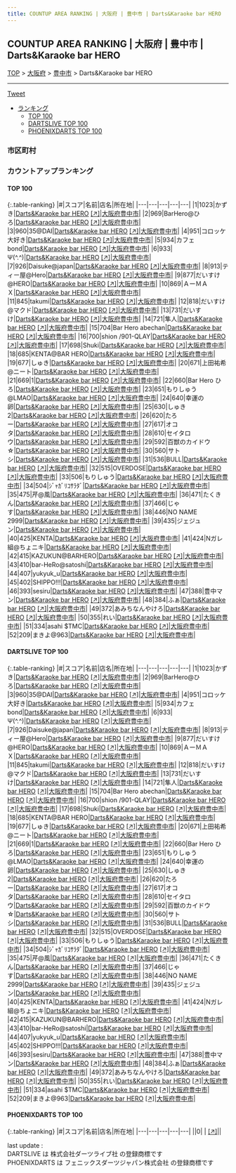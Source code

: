 ```yaml
---
title: COUNTUP AREA RANKING | 大阪府 | 豊中市 | Darts&Karaoke bar HERO
---
```

## COUNTUP AREA RANKING | 大阪府 | 豊中市 | Darts&Karaoke bar HERO

[TOP](/darts/rank/) > [大阪府](/darts/rank/大阪府/) > [豊中市](/darts/rank/大阪府/豊中市/) > Darts&Karaoke bar HERO

___

<a href="https://twitter.com/share?ref_src=twsrc%5Etfw" data-text="COUNTUP AREA RANKING | 大阪府豊中市Darts&Karaoke bar HERO" class="twitter-share-button" data-hashtags="DARTSLIVE,PHOENIXDARTS,darts,ダーツ" data-show-count="false">Tweet</a>

* [ランキング](#カウントアップランキング)
    * [TOP 100](#top-100)
    * [DARTSLIVE TOP 100](#dartslive-top-100)
    * [PHOENIXDARTS TOP 100](#phoenixdarts-top-100)

### 市区町村

<ul>

</ul>

### カウントアップランキング

#### TOP 100



{:.table-ranking}
|#|スコア|名前|店名|所在地|
|---|---|---|---|---|
|1|1023|<span class="rank-name-dl">かずき</span>|<a href="/darts/rank/shops/559b6309da5de0e325d56fb0e5c39bac.html">Darts&Karaoke bar HERO</a> <a href="https://search.dartslive.com/jp/shop/559b6309da5de0e325d56fb0e5c39bac">[↗]</a>|<a href="/darts/rank/大阪府/豊中市">大阪府豊中市</a>|
|2|969|<span class="rank-name-dl">BarHero@ひろ</span>|<a href="/darts/rank/shops/559b6309da5de0e325d56fb0e5c39bac.html">Darts&Karaoke bar HERO</a> <a href="https://search.dartslive.com/jp/shop/559b6309da5de0e325d56fb0e5c39bac">[↗]</a>|<a href="/darts/rank/大阪府/豊中市">大阪府豊中市</a>|
|3|960|<span class="rank-name-dl">35@DAI</span>|<a href="/darts/rank/shops/559b6309da5de0e325d56fb0e5c39bac.html">Darts&Karaoke bar HERO</a> <a href="https://search.dartslive.com/jp/shop/559b6309da5de0e325d56fb0e5c39bac">[↗]</a>|<a href="/darts/rank/大阪府/豊中市">大阪府豊中市</a>|
|4|951|<span class="rank-name-dl">コロッケ大好き</span>|<a href="/darts/rank/shops/559b6309da5de0e325d56fb0e5c39bac.html">Darts&Karaoke bar HERO</a> <a href="https://search.dartslive.com/jp/shop/559b6309da5de0e325d56fb0e5c39bac">[↗]</a>|<a href="/darts/rank/大阪府/豊中市">大阪府豊中市</a>|
|5|934|<span class="rank-name-dl">カフェ　bond</span>|<a href="/darts/rank/shops/559b6309da5de0e325d56fb0e5c39bac.html">Darts&Karaoke bar HERO</a> <a href="https://search.dartslive.com/jp/shop/559b6309da5de0e325d56fb0e5c39bac">[↗]</a>|<a href="/darts/rank/大阪府/豊中市">大阪府豊中市</a>|
|6|933|<span class="rank-name-dl">Ψ(^.^)</span>|<a href="/darts/rank/shops/559b6309da5de0e325d56fb0e5c39bac.html">Darts&Karaoke bar HERO</a> <a href="https://search.dartslive.com/jp/shop/559b6309da5de0e325d56fb0e5c39bac">[↗]</a>|<a href="/darts/rank/大阪府/豊中市">大阪府豊中市</a>|
|7|926|<span class="rank-name-dl">Daisuke@japan</span>|<a href="/darts/rank/shops/559b6309da5de0e325d56fb0e5c39bac.html">Darts&Karaoke bar HERO</a> <a href="https://search.dartslive.com/jp/shop/559b6309da5de0e325d56fb0e5c39bac">[↗]</a>|<a href="/darts/rank/大阪府/豊中市">大阪府豊中市</a>|
|8|913|<span class="rank-name-dl">ティー屋@Hero</span>|<a href="/darts/rank/shops/559b6309da5de0e325d56fb0e5c39bac.html">Darts&Karaoke bar HERO</a> <a href="https://search.dartslive.com/jp/shop/559b6309da5de0e325d56fb0e5c39bac">[↗]</a>|<a href="/darts/rank/大阪府/豊中市">大阪府豊中市</a>|
|9|877|<span class="rank-name-dl">だいすけ@HERO</span>|<a href="/darts/rank/shops/559b6309da5de0e325d56fb0e5c39bac.html">Darts&Karaoke bar HERO</a> <a href="https://search.dartslive.com/jp/shop/559b6309da5de0e325d56fb0e5c39bac">[↗]</a>|<a href="/darts/rank/大阪府/豊中市">大阪府豊中市</a>|
|10|869|<span class="rank-name-dl">ＡーＭＡＸ</span>|<a href="/darts/rank/shops/559b6309da5de0e325d56fb0e5c39bac.html">Darts&Karaoke bar HERO</a> <a href="https://search.dartslive.com/jp/shop/559b6309da5de0e325d56fb0e5c39bac">[↗]</a>|<a href="/darts/rank/大阪府/豊中市">大阪府豊中市</a>|
|11|845|<span class="rank-name-dl">takumi</span>|<a href="/darts/rank/shops/559b6309da5de0e325d56fb0e5c39bac.html">Darts&Karaoke bar HERO</a> <a href="https://search.dartslive.com/jp/shop/559b6309da5de0e325d56fb0e5c39bac">[↗]</a>|<a href="/darts/rank/大阪府/豊中市">大阪府豊中市</a>|
|12|818|<span class="rank-name-dl">だいすけ@マクド</span>|<a href="/darts/rank/shops/559b6309da5de0e325d56fb0e5c39bac.html">Darts&Karaoke bar HERO</a> <a href="https://search.dartslive.com/jp/shop/559b6309da5de0e325d56fb0e5c39bac">[↗]</a>|<a href="/darts/rank/大阪府/豊中市">大阪府豊中市</a>|
|13|731|<span class="rank-name-dl">だいすけ</span>|<a href="/darts/rank/shops/559b6309da5de0e325d56fb0e5c39bac.html">Darts&Karaoke bar HERO</a> <a href="https://search.dartslive.com/jp/shop/559b6309da5de0e325d56fb0e5c39bac">[↗]</a>|<a href="/darts/rank/大阪府/豊中市">大阪府豊中市</a>|
|14|721|<span class="rank-name-dl">隼人</span>|<a href="/darts/rank/shops/559b6309da5de0e325d56fb0e5c39bac.html">Darts&Karaoke bar HERO</a> <a href="https://search.dartslive.com/jp/shop/559b6309da5de0e325d56fb0e5c39bac">[↗]</a>|<a href="/darts/rank/大阪府/豊中市">大阪府豊中市</a>|
|15|704|<span class="rank-name-dl">Bar Hero abechan</span>|<a href="/darts/rank/shops/559b6309da5de0e325d56fb0e5c39bac.html">Darts&Karaoke bar HERO</a> <a href="https://search.dartslive.com/jp/shop/559b6309da5de0e325d56fb0e5c39bac">[↗]</a>|<a href="/darts/rank/大阪府/豊中市">大阪府豊中市</a>|
|16|700|<span class="rank-name-dl">shion /901-QLAY</span>|<a href="/darts/rank/shops/559b6309da5de0e325d56fb0e5c39bac.html">Darts&Karaoke bar HERO</a> <a href="https://search.dartslive.com/jp/shop/559b6309da5de0e325d56fb0e5c39bac">[↗]</a>|<a href="/darts/rank/大阪府/豊中市">大阪府豊中市</a>|
|17|698|<span class="rank-name-dl">Shuki</span>|<a href="/darts/rank/shops/559b6309da5de0e325d56fb0e5c39bac.html">Darts&Karaoke bar HERO</a> <a href="https://search.dartslive.com/jp/shop/559b6309da5de0e325d56fb0e5c39bac">[↗]</a>|<a href="/darts/rank/大阪府/豊中市">大阪府豊中市</a>|
|18|685|<span class="rank-name-dl">KENTA@BAR HERO</span>|<a href="/darts/rank/shops/559b6309da5de0e325d56fb0e5c39bac.html">Darts&Karaoke bar HERO</a> <a href="https://search.dartslive.com/jp/shop/559b6309da5de0e325d56fb0e5c39bac">[↗]</a>|<a href="/darts/rank/大阪府/豊中市">大阪府豊中市</a>|
|19|677|<span class="rank-name-dl">しゅき</span>|<a href="/darts/rank/shops/559b6309da5de0e325d56fb0e5c39bac.html">Darts&Karaoke bar HERO</a> <a href="https://search.dartslive.com/jp/shop/559b6309da5de0e325d56fb0e5c39bac">[↗]</a>|<a href="/darts/rank/大阪府/豊中市">大阪府豊中市</a>|
|20|671|<span class="rank-name-dl">上田祐希@ニート</span>|<a href="/darts/rank/shops/559b6309da5de0e325d56fb0e5c39bac.html">Darts&Karaoke bar HERO</a> <a href="https://search.dartslive.com/jp/shop/559b6309da5de0e325d56fb0e5c39bac">[↗]</a>|<a href="/darts/rank/大阪府/豊中市">大阪府豊中市</a>|
|21|669|<span class="rank-name-dl">1</span>|<a href="/darts/rank/shops/559b6309da5de0e325d56fb0e5c39bac.html">Darts&Karaoke bar HERO</a> <a href="https://search.dartslive.com/jp/shop/559b6309da5de0e325d56fb0e5c39bac">[↗]</a>|<a href="/darts/rank/大阪府/豊中市">大阪府豊中市</a>|
|22|660|<span class="rank-name-dl">Bar Hero ひろ</span>|<a href="/darts/rank/shops/559b6309da5de0e325d56fb0e5c39bac.html">Darts&Karaoke bar HERO</a> <a href="https://search.dartslive.com/jp/shop/559b6309da5de0e325d56fb0e5c39bac">[↗]</a>|<a href="/darts/rank/大阪府/豊中市">大阪府豊中市</a>|
|23|651|<span class="rank-name-dl">もりしゅう@LMAO</span>|<a href="/darts/rank/shops/559b6309da5de0e325d56fb0e5c39bac.html">Darts&Karaoke bar HERO</a> <a href="https://search.dartslive.com/jp/shop/559b6309da5de0e325d56fb0e5c39bac">[↗]</a>|<a href="/darts/rank/大阪府/豊中市">大阪府豊中市</a>|
|24|640|<span class="rank-name-dl">幸運の卵</span>|<a href="/darts/rank/shops/559b6309da5de0e325d56fb0e5c39bac.html">Darts&Karaoke bar HERO</a> <a href="https://search.dartslive.com/jp/shop/559b6309da5de0e325d56fb0e5c39bac">[↗]</a>|<a href="/darts/rank/大阪府/豊中市">大阪府豊中市</a>|
|25|630|<span class="rank-name-dl">しゅき2</span>|<a href="/darts/rank/shops/559b6309da5de0e325d56fb0e5c39bac.html">Darts&Karaoke bar HERO</a> <a href="https://search.dartslive.com/jp/shop/559b6309da5de0e325d56fb0e5c39bac">[↗]</a>|<a href="/darts/rank/大阪府/豊中市">大阪府豊中市</a>|
|26|620|<span class="rank-name-dl">たろー</span>|<a href="/darts/rank/shops/559b6309da5de0e325d56fb0e5c39bac.html">Darts&Karaoke bar HERO</a> <a href="https://search.dartslive.com/jp/shop/559b6309da5de0e325d56fb0e5c39bac">[↗]</a>|<a href="/darts/rank/大阪府/豊中市">大阪府豊中市</a>|
|27|617|<span class="rank-name-dl">オコタ</span>|<a href="/darts/rank/shops/559b6309da5de0e325d56fb0e5c39bac.html">Darts&Karaoke bar HERO</a> <a href="https://search.dartslive.com/jp/shop/559b6309da5de0e325d56fb0e5c39bac">[↗]</a>|<a href="/darts/rank/大阪府/豊中市">大阪府豊中市</a>|
|28|610|<span class="rank-name-dl">セイタロウ</span>|<a href="/darts/rank/shops/559b6309da5de0e325d56fb0e5c39bac.html">Darts&Karaoke bar HERO</a> <a href="https://search.dartslive.com/jp/shop/559b6309da5de0e325d56fb0e5c39bac">[↗]</a>|<a href="/darts/rank/大阪府/豊中市">大阪府豊中市</a>|
|29|592|<span class="rank-name-dl">百獣のカイドウ☆</span>|<a href="/darts/rank/shops/559b6309da5de0e325d56fb0e5c39bac.html">Darts&Karaoke bar HERO</a> <a href="https://search.dartslive.com/jp/shop/559b6309da5de0e325d56fb0e5c39bac">[↗]</a>|<a href="/darts/rank/大阪府/豊中市">大阪府豊中市</a>|
|30|560|<span class="rank-name-dl">サトシ</span>|<a href="/darts/rank/shops/559b6309da5de0e325d56fb0e5c39bac.html">Darts&Karaoke bar HERO</a> <a href="https://search.dartslive.com/jp/shop/559b6309da5de0e325d56fb0e5c39bac">[↗]</a>|<a href="/darts/rank/大阪府/豊中市">大阪府豊中市</a>|
|31|536|<span class="rank-name-dl">BULL</span>|<a href="/darts/rank/shops/559b6309da5de0e325d56fb0e5c39bac.html">Darts&Karaoke bar HERO</a> <a href="https://search.dartslive.com/jp/shop/559b6309da5de0e325d56fb0e5c39bac">[↗]</a>|<a href="/darts/rank/大阪府/豊中市">大阪府豊中市</a>|
|32|515|<span class="rank-name-dl">OVERDOSE</span>|<a href="/darts/rank/shops/559b6309da5de0e325d56fb0e5c39bac.html">Darts&Karaoke bar HERO</a> <a href="https://search.dartslive.com/jp/shop/559b6309da5de0e325d56fb0e5c39bac">[↗]</a>|<a href="/darts/rank/大阪府/豊中市">大阪府豊中市</a>|
|33|506|<span class="rank-name-dl">もりしゅう</span>|<a href="/darts/rank/shops/559b6309da5de0e325d56fb0e5c39bac.html">Darts&Karaoke bar HERO</a> <a href="https://search.dartslive.com/jp/shop/559b6309da5de0e325d56fb0e5c39bac">[↗]</a>|<a href="/darts/rank/大阪府/豊中市">大阪府豊中市</a>|
|34|504|<span class="rank-name-dl">ｼﾞｬｶﾞﾘｺｻﾗﾀﾞ</span>|<a href="/darts/rank/shops/559b6309da5de0e325d56fb0e5c39bac.html">Darts&Karaoke bar HERO</a> <a href="https://search.dartslive.com/jp/shop/559b6309da5de0e325d56fb0e5c39bac">[↗]</a>|<a href="/darts/rank/大阪府/豊中市">大阪府豊中市</a>|
|35|475|<span class="rank-name-dl">芹@風</span>|<a href="/darts/rank/shops/559b6309da5de0e325d56fb0e5c39bac.html">Darts&Karaoke bar HERO</a> <a href="https://search.dartslive.com/jp/shop/559b6309da5de0e325d56fb0e5c39bac">[↗]</a>|<a href="/darts/rank/大阪府/豊中市">大阪府豊中市</a>|
|36|471|<span class="rank-name-dl">たくきん</span>|<a href="/darts/rank/shops/559b6309da5de0e325d56fb0e5c39bac.html">Darts&Karaoke bar HERO</a> <a href="https://search.dartslive.com/jp/shop/559b6309da5de0e325d56fb0e5c39bac">[↗]</a>|<a href="/darts/rank/大阪府/豊中市">大阪府豊中市</a>|
|37|466|<span class="rank-name-dl">じゃす</span>|<a href="/darts/rank/shops/559b6309da5de0e325d56fb0e5c39bac.html">Darts&Karaoke bar HERO</a> <a href="https://search.dartslive.com/jp/shop/559b6309da5de0e325d56fb0e5c39bac">[↗]</a>|<a href="/darts/rank/大阪府/豊中市">大阪府豊中市</a>|
|38|446|<span class="rank-name-dl">NO NAME 2999</span>|<a href="/darts/rank/shops/559b6309da5de0e325d56fb0e5c39bac.html">Darts&Karaoke bar HERO</a> <a href="https://search.dartslive.com/jp/shop/559b6309da5de0e325d56fb0e5c39bac">[↗]</a>|<a href="/darts/rank/大阪府/豊中市">大阪府豊中市</a>|
|39|435|<span class="rank-name-dl">ジェジュン</span>|<a href="/darts/rank/shops/559b6309da5de0e325d56fb0e5c39bac.html">Darts&Karaoke bar HERO</a> <a href="https://search.dartslive.com/jp/shop/559b6309da5de0e325d56fb0e5c39bac">[↗]</a>|<a href="/darts/rank/大阪府/豊中市">大阪府豊中市</a>|
|40|425|<span class="rank-name-dl">KENTA</span>|<a href="/darts/rank/shops/559b6309da5de0e325d56fb0e5c39bac.html">Darts&Karaoke bar HERO</a> <a href="https://search.dartslive.com/jp/shop/559b6309da5de0e325d56fb0e5c39bac">[↗]</a>|<a href="/darts/rank/大阪府/豊中市">大阪府豊中市</a>|
|41|424|<span class="rank-name-dl">Nガレ組@ちょニキ</span>|<a href="/darts/rank/shops/559b6309da5de0e325d56fb0e5c39bac.html">Darts&Karaoke bar HERO</a> <a href="https://search.dartslive.com/jp/shop/559b6309da5de0e325d56fb0e5c39bac">[↗]</a>|<a href="/darts/rank/大阪府/豊中市">大阪府豊中市</a>|
|42|415|<span class="rank-name-dl">KAZUKUN@BARHERO</span>|<a href="/darts/rank/shops/559b6309da5de0e325d56fb0e5c39bac.html">Darts&Karaoke bar HERO</a> <a href="https://search.dartslive.com/jp/shop/559b6309da5de0e325d56fb0e5c39bac">[↗]</a>|<a href="/darts/rank/大阪府/豊中市">大阪府豊中市</a>|
|43|410|<span class="rank-name-dl">bar-HeRo@satoshi</span>|<a href="/darts/rank/shops/559b6309da5de0e325d56fb0e5c39bac.html">Darts&Karaoke bar HERO</a> <a href="https://search.dartslive.com/jp/shop/559b6309da5de0e325d56fb0e5c39bac">[↗]</a>|<a href="/darts/rank/大阪府/豊中市">大阪府豊中市</a>|
|44|407|<span class="rank-name-dl">yukyuk_u</span>|<a href="/darts/rank/shops/559b6309da5de0e325d56fb0e5c39bac.html">Darts&Karaoke bar HERO</a> <a href="https://search.dartslive.com/jp/shop/559b6309da5de0e325d56fb0e5c39bac">[↗]</a>|<a href="/darts/rank/大阪府/豊中市">大阪府豊中市</a>|
|45|402|<span class="rank-name-dl">SHIPPO!!!</span>|<a href="/darts/rank/shops/559b6309da5de0e325d56fb0e5c39bac.html">Darts&Karaoke bar HERO</a> <a href="https://search.dartslive.com/jp/shop/559b6309da5de0e325d56fb0e5c39bac">[↗]</a>|<a href="/darts/rank/大阪府/豊中市">大阪府豊中市</a>|
|46|393|<span class="rank-name-dl">sesiru</span>|<a href="/darts/rank/shops/559b6309da5de0e325d56fb0e5c39bac.html">Darts&Karaoke bar HERO</a> <a href="https://search.dartslive.com/jp/shop/559b6309da5de0e325d56fb0e5c39bac">[↗]</a>|<a href="/darts/rank/大阪府/豊中市">大阪府豊中市</a>|
|47|388|<span class="rank-name-dl">豊中マン</span>|<a href="/darts/rank/shops/559b6309da5de0e325d56fb0e5c39bac.html">Darts&Karaoke bar HERO</a> <a href="https://search.dartslive.com/jp/shop/559b6309da5de0e325d56fb0e5c39bac">[↗]</a>|<a href="/darts/rank/大阪府/豊中市">大阪府豊中市</a>|
|48|384|<span class="rank-name-dl">ふぁ</span>|<a href="/darts/rank/shops/559b6309da5de0e325d56fb0e5c39bac.html">Darts&Karaoke bar HERO</a> <a href="https://search.dartslive.com/jp/shop/559b6309da5de0e325d56fb0e5c39bac">[↗]</a>|<a href="/darts/rank/大阪府/豊中市">大阪府豊中市</a>|
|49|372|<span class="rank-name-dl">あみちなんやけろ</span>|<a href="/darts/rank/shops/559b6309da5de0e325d56fb0e5c39bac.html">Darts&Karaoke bar HERO</a> <a href="https://search.dartslive.com/jp/shop/559b6309da5de0e325d56fb0e5c39bac">[↗]</a>|<a href="/darts/rank/大阪府/豊中市">大阪府豊中市</a>|
|50|355|<span class="rank-name-dl">れい</span>|<a href="/darts/rank/shops/559b6309da5de0e325d56fb0e5c39bac.html">Darts&Karaoke bar HERO</a> <a href="https://search.dartslive.com/jp/shop/559b6309da5de0e325d56fb0e5c39bac">[↗]</a>|<a href="/darts/rank/大阪府/豊中市">大阪府豊中市</a>|
|51|334|<span class="rank-name-dl">asahi $TMC</span>|<a href="/darts/rank/shops/559b6309da5de0e325d56fb0e5c39bac.html">Darts&Karaoke bar HERO</a> <a href="https://search.dartslive.com/jp/shop/559b6309da5de0e325d56fb0e5c39bac">[↗]</a>|<a href="/darts/rank/大阪府/豊中市">大阪府豊中市</a>|
|52|209|<span class="rank-name-dl">まきよ@963</span>|<a href="/darts/rank/shops/559b6309da5de0e325d56fb0e5c39bac.html">Darts&Karaoke bar HERO</a> <a href="https://search.dartslive.com/jp/shop/559b6309da5de0e325d56fb0e5c39bac">[↗]</a>|<a href="/darts/rank/大阪府/豊中市">大阪府豊中市</a>|


#### DARTSLIVE TOP 100



{:.table-ranking}
|#|スコア|名前|店名|所在地|
|---|---|---|---|---|
|1|1023|<span class="rank-name-dl">かずき</span>|<a href="/darts/rank/shops/559b6309da5de0e325d56fb0e5c39bac.html">Darts&Karaoke bar HERO</a> <a href="https://search.dartslive.com/jp/shop/559b6309da5de0e325d56fb0e5c39bac">[↗]</a>|<a href="/darts/rank/大阪府/豊中市">大阪府豊中市</a>|
|2|969|<span class="rank-name-dl">BarHero@ひろ</span>|<a href="/darts/rank/shops/559b6309da5de0e325d56fb0e5c39bac.html">Darts&Karaoke bar HERO</a> <a href="https://search.dartslive.com/jp/shop/559b6309da5de0e325d56fb0e5c39bac">[↗]</a>|<a href="/darts/rank/大阪府/豊中市">大阪府豊中市</a>|
|3|960|<span class="rank-name-dl">35@DAI</span>|<a href="/darts/rank/shops/559b6309da5de0e325d56fb0e5c39bac.html">Darts&Karaoke bar HERO</a> <a href="https://search.dartslive.com/jp/shop/559b6309da5de0e325d56fb0e5c39bac">[↗]</a>|<a href="/darts/rank/大阪府/豊中市">大阪府豊中市</a>|
|4|951|<span class="rank-name-dl">コロッケ大好き</span>|<a href="/darts/rank/shops/559b6309da5de0e325d56fb0e5c39bac.html">Darts&Karaoke bar HERO</a> <a href="https://search.dartslive.com/jp/shop/559b6309da5de0e325d56fb0e5c39bac">[↗]</a>|<a href="/darts/rank/大阪府/豊中市">大阪府豊中市</a>|
|5|934|<span class="rank-name-dl">カフェ　bond</span>|<a href="/darts/rank/shops/559b6309da5de0e325d56fb0e5c39bac.html">Darts&Karaoke bar HERO</a> <a href="https://search.dartslive.com/jp/shop/559b6309da5de0e325d56fb0e5c39bac">[↗]</a>|<a href="/darts/rank/大阪府/豊中市">大阪府豊中市</a>|
|6|933|<span class="rank-name-dl">Ψ(^.^)</span>|<a href="/darts/rank/shops/559b6309da5de0e325d56fb0e5c39bac.html">Darts&Karaoke bar HERO</a> <a href="https://search.dartslive.com/jp/shop/559b6309da5de0e325d56fb0e5c39bac">[↗]</a>|<a href="/darts/rank/大阪府/豊中市">大阪府豊中市</a>|
|7|926|<span class="rank-name-dl">Daisuke@japan</span>|<a href="/darts/rank/shops/559b6309da5de0e325d56fb0e5c39bac.html">Darts&Karaoke bar HERO</a> <a href="https://search.dartslive.com/jp/shop/559b6309da5de0e325d56fb0e5c39bac">[↗]</a>|<a href="/darts/rank/大阪府/豊中市">大阪府豊中市</a>|
|8|913|<span class="rank-name-dl">ティー屋@Hero</span>|<a href="/darts/rank/shops/559b6309da5de0e325d56fb0e5c39bac.html">Darts&Karaoke bar HERO</a> <a href="https://search.dartslive.com/jp/shop/559b6309da5de0e325d56fb0e5c39bac">[↗]</a>|<a href="/darts/rank/大阪府/豊中市">大阪府豊中市</a>|
|9|877|<span class="rank-name-dl">だいすけ@HERO</span>|<a href="/darts/rank/shops/559b6309da5de0e325d56fb0e5c39bac.html">Darts&Karaoke bar HERO</a> <a href="https://search.dartslive.com/jp/shop/559b6309da5de0e325d56fb0e5c39bac">[↗]</a>|<a href="/darts/rank/大阪府/豊中市">大阪府豊中市</a>|
|10|869|<span class="rank-name-dl">ＡーＭＡＸ</span>|<a href="/darts/rank/shops/559b6309da5de0e325d56fb0e5c39bac.html">Darts&Karaoke bar HERO</a> <a href="https://search.dartslive.com/jp/shop/559b6309da5de0e325d56fb0e5c39bac">[↗]</a>|<a href="/darts/rank/大阪府/豊中市">大阪府豊中市</a>|
|11|845|<span class="rank-name-dl">takumi</span>|<a href="/darts/rank/shops/559b6309da5de0e325d56fb0e5c39bac.html">Darts&Karaoke bar HERO</a> <a href="https://search.dartslive.com/jp/shop/559b6309da5de0e325d56fb0e5c39bac">[↗]</a>|<a href="/darts/rank/大阪府/豊中市">大阪府豊中市</a>|
|12|818|<span class="rank-name-dl">だいすけ@マクド</span>|<a href="/darts/rank/shops/559b6309da5de0e325d56fb0e5c39bac.html">Darts&Karaoke bar HERO</a> <a href="https://search.dartslive.com/jp/shop/559b6309da5de0e325d56fb0e5c39bac">[↗]</a>|<a href="/darts/rank/大阪府/豊中市">大阪府豊中市</a>|
|13|731|<span class="rank-name-dl">だいすけ</span>|<a href="/darts/rank/shops/559b6309da5de0e325d56fb0e5c39bac.html">Darts&Karaoke bar HERO</a> <a href="https://search.dartslive.com/jp/shop/559b6309da5de0e325d56fb0e5c39bac">[↗]</a>|<a href="/darts/rank/大阪府/豊中市">大阪府豊中市</a>|
|14|721|<span class="rank-name-dl">隼人</span>|<a href="/darts/rank/shops/559b6309da5de0e325d56fb0e5c39bac.html">Darts&Karaoke bar HERO</a> <a href="https://search.dartslive.com/jp/shop/559b6309da5de0e325d56fb0e5c39bac">[↗]</a>|<a href="/darts/rank/大阪府/豊中市">大阪府豊中市</a>|
|15|704|<span class="rank-name-dl">Bar Hero abechan</span>|<a href="/darts/rank/shops/559b6309da5de0e325d56fb0e5c39bac.html">Darts&Karaoke bar HERO</a> <a href="https://search.dartslive.com/jp/shop/559b6309da5de0e325d56fb0e5c39bac">[↗]</a>|<a href="/darts/rank/大阪府/豊中市">大阪府豊中市</a>|
|16|700|<span class="rank-name-dl">shion /901-QLAY</span>|<a href="/darts/rank/shops/559b6309da5de0e325d56fb0e5c39bac.html">Darts&Karaoke bar HERO</a> <a href="https://search.dartslive.com/jp/shop/559b6309da5de0e325d56fb0e5c39bac">[↗]</a>|<a href="/darts/rank/大阪府/豊中市">大阪府豊中市</a>|
|17|698|<span class="rank-name-dl">Shuki</span>|<a href="/darts/rank/shops/559b6309da5de0e325d56fb0e5c39bac.html">Darts&Karaoke bar HERO</a> <a href="https://search.dartslive.com/jp/shop/559b6309da5de0e325d56fb0e5c39bac">[↗]</a>|<a href="/darts/rank/大阪府/豊中市">大阪府豊中市</a>|
|18|685|<span class="rank-name-dl">KENTA@BAR HERO</span>|<a href="/darts/rank/shops/559b6309da5de0e325d56fb0e5c39bac.html">Darts&Karaoke bar HERO</a> <a href="https://search.dartslive.com/jp/shop/559b6309da5de0e325d56fb0e5c39bac">[↗]</a>|<a href="/darts/rank/大阪府/豊中市">大阪府豊中市</a>|
|19|677|<span class="rank-name-dl">しゅき</span>|<a href="/darts/rank/shops/559b6309da5de0e325d56fb0e5c39bac.html">Darts&Karaoke bar HERO</a> <a href="https://search.dartslive.com/jp/shop/559b6309da5de0e325d56fb0e5c39bac">[↗]</a>|<a href="/darts/rank/大阪府/豊中市">大阪府豊中市</a>|
|20|671|<span class="rank-name-dl">上田祐希@ニート</span>|<a href="/darts/rank/shops/559b6309da5de0e325d56fb0e5c39bac.html">Darts&Karaoke bar HERO</a> <a href="https://search.dartslive.com/jp/shop/559b6309da5de0e325d56fb0e5c39bac">[↗]</a>|<a href="/darts/rank/大阪府/豊中市">大阪府豊中市</a>|
|21|669|<span class="rank-name-dl">1</span>|<a href="/darts/rank/shops/559b6309da5de0e325d56fb0e5c39bac.html">Darts&Karaoke bar HERO</a> <a href="https://search.dartslive.com/jp/shop/559b6309da5de0e325d56fb0e5c39bac">[↗]</a>|<a href="/darts/rank/大阪府/豊中市">大阪府豊中市</a>|
|22|660|<span class="rank-name-dl">Bar Hero ひろ</span>|<a href="/darts/rank/shops/559b6309da5de0e325d56fb0e5c39bac.html">Darts&Karaoke bar HERO</a> <a href="https://search.dartslive.com/jp/shop/559b6309da5de0e325d56fb0e5c39bac">[↗]</a>|<a href="/darts/rank/大阪府/豊中市">大阪府豊中市</a>|
|23|651|<span class="rank-name-dl">もりしゅう@LMAO</span>|<a href="/darts/rank/shops/559b6309da5de0e325d56fb0e5c39bac.html">Darts&Karaoke bar HERO</a> <a href="https://search.dartslive.com/jp/shop/559b6309da5de0e325d56fb0e5c39bac">[↗]</a>|<a href="/darts/rank/大阪府/豊中市">大阪府豊中市</a>|
|24|640|<span class="rank-name-dl">幸運の卵</span>|<a href="/darts/rank/shops/559b6309da5de0e325d56fb0e5c39bac.html">Darts&Karaoke bar HERO</a> <a href="https://search.dartslive.com/jp/shop/559b6309da5de0e325d56fb0e5c39bac">[↗]</a>|<a href="/darts/rank/大阪府/豊中市">大阪府豊中市</a>|
|25|630|<span class="rank-name-dl">しゅき2</span>|<a href="/darts/rank/shops/559b6309da5de0e325d56fb0e5c39bac.html">Darts&Karaoke bar HERO</a> <a href="https://search.dartslive.com/jp/shop/559b6309da5de0e325d56fb0e5c39bac">[↗]</a>|<a href="/darts/rank/大阪府/豊中市">大阪府豊中市</a>|
|26|620|<span class="rank-name-dl">たろー</span>|<a href="/darts/rank/shops/559b6309da5de0e325d56fb0e5c39bac.html">Darts&Karaoke bar HERO</a> <a href="https://search.dartslive.com/jp/shop/559b6309da5de0e325d56fb0e5c39bac">[↗]</a>|<a href="/darts/rank/大阪府/豊中市">大阪府豊中市</a>|
|27|617|<span class="rank-name-dl">オコタ</span>|<a href="/darts/rank/shops/559b6309da5de0e325d56fb0e5c39bac.html">Darts&Karaoke bar HERO</a> <a href="https://search.dartslive.com/jp/shop/559b6309da5de0e325d56fb0e5c39bac">[↗]</a>|<a href="/darts/rank/大阪府/豊中市">大阪府豊中市</a>|
|28|610|<span class="rank-name-dl">セイタロウ</span>|<a href="/darts/rank/shops/559b6309da5de0e325d56fb0e5c39bac.html">Darts&Karaoke bar HERO</a> <a href="https://search.dartslive.com/jp/shop/559b6309da5de0e325d56fb0e5c39bac">[↗]</a>|<a href="/darts/rank/大阪府/豊中市">大阪府豊中市</a>|
|29|592|<span class="rank-name-dl">百獣のカイドウ☆</span>|<a href="/darts/rank/shops/559b6309da5de0e325d56fb0e5c39bac.html">Darts&Karaoke bar HERO</a> <a href="https://search.dartslive.com/jp/shop/559b6309da5de0e325d56fb0e5c39bac">[↗]</a>|<a href="/darts/rank/大阪府/豊中市">大阪府豊中市</a>|
|30|560|<span class="rank-name-dl">サトシ</span>|<a href="/darts/rank/shops/559b6309da5de0e325d56fb0e5c39bac.html">Darts&Karaoke bar HERO</a> <a href="https://search.dartslive.com/jp/shop/559b6309da5de0e325d56fb0e5c39bac">[↗]</a>|<a href="/darts/rank/大阪府/豊中市">大阪府豊中市</a>|
|31|536|<span class="rank-name-dl">BULL</span>|<a href="/darts/rank/shops/559b6309da5de0e325d56fb0e5c39bac.html">Darts&Karaoke bar HERO</a> <a href="https://search.dartslive.com/jp/shop/559b6309da5de0e325d56fb0e5c39bac">[↗]</a>|<a href="/darts/rank/大阪府/豊中市">大阪府豊中市</a>|
|32|515|<span class="rank-name-dl">OVERDOSE</span>|<a href="/darts/rank/shops/559b6309da5de0e325d56fb0e5c39bac.html">Darts&Karaoke bar HERO</a> <a href="https://search.dartslive.com/jp/shop/559b6309da5de0e325d56fb0e5c39bac">[↗]</a>|<a href="/darts/rank/大阪府/豊中市">大阪府豊中市</a>|
|33|506|<span class="rank-name-dl">もりしゅう</span>|<a href="/darts/rank/shops/559b6309da5de0e325d56fb0e5c39bac.html">Darts&Karaoke bar HERO</a> <a href="https://search.dartslive.com/jp/shop/559b6309da5de0e325d56fb0e5c39bac">[↗]</a>|<a href="/darts/rank/大阪府/豊中市">大阪府豊中市</a>|
|34|504|<span class="rank-name-dl">ｼﾞｬｶﾞﾘｺｻﾗﾀﾞ</span>|<a href="/darts/rank/shops/559b6309da5de0e325d56fb0e5c39bac.html">Darts&Karaoke bar HERO</a> <a href="https://search.dartslive.com/jp/shop/559b6309da5de0e325d56fb0e5c39bac">[↗]</a>|<a href="/darts/rank/大阪府/豊中市">大阪府豊中市</a>|
|35|475|<span class="rank-name-dl">芹@風</span>|<a href="/darts/rank/shops/559b6309da5de0e325d56fb0e5c39bac.html">Darts&Karaoke bar HERO</a> <a href="https://search.dartslive.com/jp/shop/559b6309da5de0e325d56fb0e5c39bac">[↗]</a>|<a href="/darts/rank/大阪府/豊中市">大阪府豊中市</a>|
|36|471|<span class="rank-name-dl">たくきん</span>|<a href="/darts/rank/shops/559b6309da5de0e325d56fb0e5c39bac.html">Darts&Karaoke bar HERO</a> <a href="https://search.dartslive.com/jp/shop/559b6309da5de0e325d56fb0e5c39bac">[↗]</a>|<a href="/darts/rank/大阪府/豊中市">大阪府豊中市</a>|
|37|466|<span class="rank-name-dl">じゃす</span>|<a href="/darts/rank/shops/559b6309da5de0e325d56fb0e5c39bac.html">Darts&Karaoke bar HERO</a> <a href="https://search.dartslive.com/jp/shop/559b6309da5de0e325d56fb0e5c39bac">[↗]</a>|<a href="/darts/rank/大阪府/豊中市">大阪府豊中市</a>|
|38|446|<span class="rank-name-dl">NO NAME 2999</span>|<a href="/darts/rank/shops/559b6309da5de0e325d56fb0e5c39bac.html">Darts&Karaoke bar HERO</a> <a href="https://search.dartslive.com/jp/shop/559b6309da5de0e325d56fb0e5c39bac">[↗]</a>|<a href="/darts/rank/大阪府/豊中市">大阪府豊中市</a>|
|39|435|<span class="rank-name-dl">ジェジュン</span>|<a href="/darts/rank/shops/559b6309da5de0e325d56fb0e5c39bac.html">Darts&Karaoke bar HERO</a> <a href="https://search.dartslive.com/jp/shop/559b6309da5de0e325d56fb0e5c39bac">[↗]</a>|<a href="/darts/rank/大阪府/豊中市">大阪府豊中市</a>|
|40|425|<span class="rank-name-dl">KENTA</span>|<a href="/darts/rank/shops/559b6309da5de0e325d56fb0e5c39bac.html">Darts&Karaoke bar HERO</a> <a href="https://search.dartslive.com/jp/shop/559b6309da5de0e325d56fb0e5c39bac">[↗]</a>|<a href="/darts/rank/大阪府/豊中市">大阪府豊中市</a>|
|41|424|<span class="rank-name-dl">Nガレ組@ちょニキ</span>|<a href="/darts/rank/shops/559b6309da5de0e325d56fb0e5c39bac.html">Darts&Karaoke bar HERO</a> <a href="https://search.dartslive.com/jp/shop/559b6309da5de0e325d56fb0e5c39bac">[↗]</a>|<a href="/darts/rank/大阪府/豊中市">大阪府豊中市</a>|
|42|415|<span class="rank-name-dl">KAZUKUN@BARHERO</span>|<a href="/darts/rank/shops/559b6309da5de0e325d56fb0e5c39bac.html">Darts&Karaoke bar HERO</a> <a href="https://search.dartslive.com/jp/shop/559b6309da5de0e325d56fb0e5c39bac">[↗]</a>|<a href="/darts/rank/大阪府/豊中市">大阪府豊中市</a>|
|43|410|<span class="rank-name-dl">bar-HeRo@satoshi</span>|<a href="/darts/rank/shops/559b6309da5de0e325d56fb0e5c39bac.html">Darts&Karaoke bar HERO</a> <a href="https://search.dartslive.com/jp/shop/559b6309da5de0e325d56fb0e5c39bac">[↗]</a>|<a href="/darts/rank/大阪府/豊中市">大阪府豊中市</a>|
|44|407|<span class="rank-name-dl">yukyuk_u</span>|<a href="/darts/rank/shops/559b6309da5de0e325d56fb0e5c39bac.html">Darts&Karaoke bar HERO</a> <a href="https://search.dartslive.com/jp/shop/559b6309da5de0e325d56fb0e5c39bac">[↗]</a>|<a href="/darts/rank/大阪府/豊中市">大阪府豊中市</a>|
|45|402|<span class="rank-name-dl">SHIPPO!!!</span>|<a href="/darts/rank/shops/559b6309da5de0e325d56fb0e5c39bac.html">Darts&Karaoke bar HERO</a> <a href="https://search.dartslive.com/jp/shop/559b6309da5de0e325d56fb0e5c39bac">[↗]</a>|<a href="/darts/rank/大阪府/豊中市">大阪府豊中市</a>|
|46|393|<span class="rank-name-dl">sesiru</span>|<a href="/darts/rank/shops/559b6309da5de0e325d56fb0e5c39bac.html">Darts&Karaoke bar HERO</a> <a href="https://search.dartslive.com/jp/shop/559b6309da5de0e325d56fb0e5c39bac">[↗]</a>|<a href="/darts/rank/大阪府/豊中市">大阪府豊中市</a>|
|47|388|<span class="rank-name-dl">豊中マン</span>|<a href="/darts/rank/shops/559b6309da5de0e325d56fb0e5c39bac.html">Darts&Karaoke bar HERO</a> <a href="https://search.dartslive.com/jp/shop/559b6309da5de0e325d56fb0e5c39bac">[↗]</a>|<a href="/darts/rank/大阪府/豊中市">大阪府豊中市</a>|
|48|384|<span class="rank-name-dl">ふぁ</span>|<a href="/darts/rank/shops/559b6309da5de0e325d56fb0e5c39bac.html">Darts&Karaoke bar HERO</a> <a href="https://search.dartslive.com/jp/shop/559b6309da5de0e325d56fb0e5c39bac">[↗]</a>|<a href="/darts/rank/大阪府/豊中市">大阪府豊中市</a>|
|49|372|<span class="rank-name-dl">あみちなんやけろ</span>|<a href="/darts/rank/shops/559b6309da5de0e325d56fb0e5c39bac.html">Darts&Karaoke bar HERO</a> <a href="https://search.dartslive.com/jp/shop/559b6309da5de0e325d56fb0e5c39bac">[↗]</a>|<a href="/darts/rank/大阪府/豊中市">大阪府豊中市</a>|
|50|355|<span class="rank-name-dl">れい</span>|<a href="/darts/rank/shops/559b6309da5de0e325d56fb0e5c39bac.html">Darts&Karaoke bar HERO</a> <a href="https://search.dartslive.com/jp/shop/559b6309da5de0e325d56fb0e5c39bac">[↗]</a>|<a href="/darts/rank/大阪府/豊中市">大阪府豊中市</a>|
|51|334|<span class="rank-name-dl">asahi $TMC</span>|<a href="/darts/rank/shops/559b6309da5de0e325d56fb0e5c39bac.html">Darts&Karaoke bar HERO</a> <a href="https://search.dartslive.com/jp/shop/559b6309da5de0e325d56fb0e5c39bac">[↗]</a>|<a href="/darts/rank/大阪府/豊中市">大阪府豊中市</a>|
|52|209|<span class="rank-name-dl">まきよ@963</span>|<a href="/darts/rank/shops/559b6309da5de0e325d56fb0e5c39bac.html">Darts&Karaoke bar HERO</a> <a href="https://search.dartslive.com/jp/shop/559b6309da5de0e325d56fb0e5c39bac">[↗]</a>|<a href="/darts/rank/大阪府/豊中市">大阪府豊中市</a>|


#### PHOENIXDARTS TOP 100



{:.table-ranking}
|#|スコア|名前|店名|所在地|
|---|---|---|---|---|
||0|<span class="rank-name-dl"> </span>|<a href="/darts/rank/shops/.html"></a> <a href="">[↗]</a>|<a href="/darts/rank//"></a>|


<div class="footer border-top border-gray-light mt-5 pt-3 text-right text-gray">
    last update : <span style="font-weight: italic" id="foot_last_modified"></span><br />
    DARTSLIVE は 株式会社ダーツライブ社 の登録商標です<br />
    PHOENIXDARTS は フェニックスダーツジャパン株式会社 の登録商標です<br />
</div>

<script src="https://cdnjs.cloudflare.com/ajax/libs/jquery.tablesorter/2.31.3/js/jquery.tablesorter.min.js" integrity="sha512-qzgd5cYSZcosqpzpn7zF2ZId8f/8CHmFKZ8j7mU4OUXTNRd5g+ZHBPsgKEwoqxCtdQvExE5LprwwPAgoicguNg==" crossorigin="anonymous" referrerpolicy="no-referrer"></script>
<link rel="stylesheet" href="https://cdnjs.cloudflare.com/ajax/libs/jquery.tablesorter/2.31.3/css/theme.default.min.css" integrity="sha512-wghhOJkjQX0Lh3NSWvNKeZ0ZpNn+SPVXX1Qyc9OCaogADktxrBiBdKGDoqVUOyhStvMBmJQ8ZdMHiR3wuEq8+w==" crossorigin="anonymous" referrerpolicy="no-referrer" />
<script>
$(function() {
    $(".table-ranking").tablesorter({sortList:[[0, 0]]});
    $("#foot_last_modified").text(formatDate(new Date(document.lastModified), 'yyyy-MM-dd HH:mm:ss'));
});
</script>

<script async src="https://platform.twitter.com/widgets.js" charset="utf-8"></script>